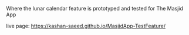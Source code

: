 Where the lunar calendar feature is prototyped and tested for The Masjid App

live page: https://kashan-saeed.github.io/MasjidApp-TestFeature/

